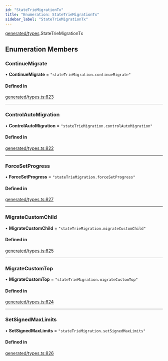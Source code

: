 ```yaml
---
id: "StateTrieMigrationTx"
title: "Enumeration: StateTrieMigrationTx"
sidebar_label: "StateTrieMigrationTx"
---
```


[generated/types](../../../../modules/Generated/Types/Types.md).StateTrieMigrationTx

## Enumeration Members

### ContinueMigrate

• **ContinueMigrate** = ``"stateTrieMigration.continueMigrate"``

#### Defined in

[generated/types.ts:823](https://github.com/PolymeshAssociation/polymesh-sdk/blob/c53723bab/src/generated/types.ts#L823)

___

### ControlAutoMigration

• **ControlAutoMigration** = ``"stateTrieMigration.controlAutoMigration"``

#### Defined in

[generated/types.ts:822](https://github.com/PolymeshAssociation/polymesh-sdk/blob/c53723bab/src/generated/types.ts#L822)

___

### ForceSetProgress

• **ForceSetProgress** = ``"stateTrieMigration.forceSetProgress"``

#### Defined in

[generated/types.ts:827](https://github.com/PolymeshAssociation/polymesh-sdk/blob/c53723bab/src/generated/types.ts#L827)

___

### MigrateCustomChild

• **MigrateCustomChild** = ``"stateTrieMigration.migrateCustomChild"``

#### Defined in

[generated/types.ts:825](https://github.com/PolymeshAssociation/polymesh-sdk/blob/c53723bab/src/generated/types.ts#L825)

___

### MigrateCustomTop

• **MigrateCustomTop** = ``"stateTrieMigration.migrateCustomTop"``

#### Defined in

[generated/types.ts:824](https://github.com/PolymeshAssociation/polymesh-sdk/blob/c53723bab/src/generated/types.ts#L824)

___

### SetSignedMaxLimits

• **SetSignedMaxLimits** = ``"stateTrieMigration.setSignedMaxLimits"``

#### Defined in

[generated/types.ts:826](https://github.com/PolymeshAssociation/polymesh-sdk/blob/c53723bab/src/generated/types.ts#L826)
